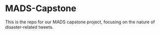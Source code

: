 # MADS-Capstone
This is the repo for our MADS capstone project, focusing on the nature of disaster-related tweets.
